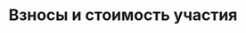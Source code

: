 ---
title: Взносы и стоимость участия 
description: Информация о стоимости участия и взносах
keywords: 
---